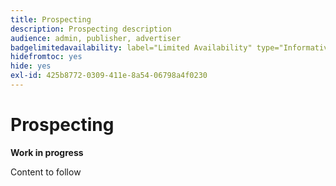 ```yaml
---
title: Prospecting
description: Prospecting description
audience: admin, publisher, advertiser
badgelimitedavailability: label="Limited Availability" type="Informative" url="https://helpx.adobe.com/legal/product-descriptions/real-time-customer-data-platform-collaboration.html newtab=true"
hidefromtoc: yes
hide: yes
exl-id: 425b8772-0309-411e-8a54-06798a4f0230
---
```

# Prospecting

**Work in progress**

Content to follow
